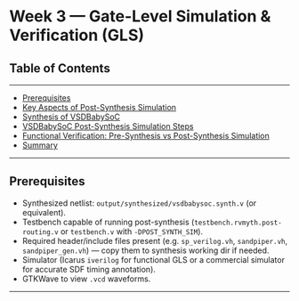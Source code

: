 # Week 3 — Gate-Level Simulation & Verification (GLS)

##  **Table of Contents**

---

- [Prerequisites](#prerequisites)  
- [Key Aspects of Post-Synthesis Simulation](#key-aspects-of-post-synthesis-simulation)  
- [Synthesis of VSDBabySoC](#synthesis-of-vsdbabysoc)   
- [VSDBabySoC Post-Synthesis Simulation Steps](#vsdbabysoc-post-synthesis-simulation-steps)  
- [Functional Verification: Pre-Synthesis vs Post-Synthesis Simulation](#functional-verification-pre-synthesis-vs-post-synthesis-simulation)  
- [Summary](#summary)

---

## Prerequisites
- Synthesized netlist: `output/synthesized/vsdbabysoc.synth.v` (or equivalent).  
- Testbench capable of running post-synthesis (`testbench.rvmyth.post-routing.v` or `testbench.v` with `-DPOST_SYNTH_SIM`).  
- Required header/include files present (e.g. `sp_verilog.vh`, `sandpiper.vh`, `sandpiper_gen.vh`) — copy them to synthesis working dir if needed.  
- Simulator (Icarus `iverilog` for functional GLS or a commercial simulator for accurate SDF timing annotation).  
- GTKWave to view `.vcd` waveforms.

---
